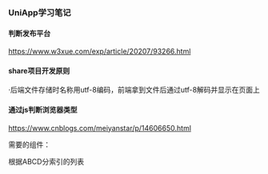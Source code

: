 ### UniApp学习笔记

#### 判断发布平台

https://www.w3xue.com/exp/article/20207/93266.html

#### share项目开发原则

·后端文件存储时名称用utf-8编码，前端拿到文件后通过utf-8解码并显示在页面上

#### 通过js判断浏览器类型

https://www.cnblogs.com/meiyanstar/p/14606650.html

需要的组件：

根据ABCD分索引的列表
